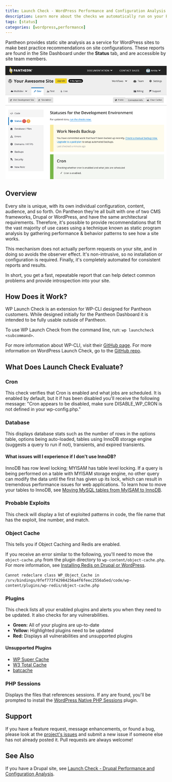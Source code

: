 ```yaml
---
title: Launch Check - WordPress Performance and Configuration Analysis
description: Learn more about the checks we automatically run on your Pantheon WordPress site.
tags: [status]
categories: [wordpress,performance]
---
```

Pantheon provides static site analysis as a service for WordPress sites to make best practice recommendations on site configurations. These reports are found in the Site Dashboard under the **Status** tab, and are accessible by site team members.

![status tab on live environment](../images/dashboard/status-tab.png)

## Overview

Every site is unique, with its own individual configuration, content, audience, and so forth. On Pantheon they're all built with one of two CMS frameworks, Drupal or WordPress, and have the same architectural requirements. Therefore, it's possible to provide recommendations that fit the vast majority of use cases using a technique known as static program analysis by gathering performance & behavior patterns to see how a site works.

This mechanism does not actually perform requests on your site, and in doing so avoids the observer effect. It's non-intrusive, so no installation or configuration is required. Finally, it's completely automated for consistent reports and results.

In short, you get a fast, repeatable report that can help detect common problems and provide introspection into your site.

## How Does it Work?
WP Launch Check is an extension for WP-CLI designed for Pantheon customers. While designed initially for the Pantheon Dashboard it is intended to be fully usable outside of Pantheon.

To use WP Launch Check from the command line, run: `wp launchcheck <subcommand>`.

For more information about WP-CLI, visit their [GitHub page](https://github.com/wp-cli/wp-cli). For more information on WordPress Launch Check, go to the [GitHub repo](https://github.com/pantheon-systems/wp_launch_check/).


## What Does Launch Check Evaluate?

### Cron

This check verifies that Cron is enabled and what jobs are scheduled. It is enabled by default, but it if has been disabled you'll receive the following message: "Cron appears to be disabled, make sure DISABLE_WP_CRON is not defined in your wp-config.php."

### Database

This displays database stats such as the number of rows in the options table, options being auto-loaded, tables using InnoDB storage engine (suggests a query to run if not), transients, and expired transients.

#### What issues will I experience if I don't use InnoDB?
InnoDB has row level locking; MYISAM has table level locking. If a query is being performed on a table with MYISAM storage engine, no other query can modify the data until the first has given up its lock, which can result in tremendous performance issues for web applications.
To learn how to move your tables to InnoDB, see  [Moving MySQL tables from MyISAM to InnoDB](/myisam-to-innodb).

### Probable Exploits
This check will display a list of exploited patterns in code, the file name that has the exploit, line number, and match.

### Object Cache
This tells you if Object Caching and Redis are enabled.

If you receive an error similar to the following, you'll need to move the `object-cache.php` from the plugin directory to `wp-content/object-cache.php`. For more information, see [Installing Redis on Drupal or WordPress](/redis/).

```
Cannot redeclare class WP_Object_Cache in
/srv/bindings/0fef773f42984256a4f6feec2556a5ed/code/wp-content/plugins/wp-redis/object-cache.php
```
### Plugins
This check lists all your enabled plugins and alerts you when they need to be updated. It also checks for any vulnerabilities.

- **Green:** All of your plugins are up-to-date
- **Yellow:** Highlighted plugins need to be updated
- **Red:** Displays all vulnerabilities and unsupported plugins

#### Unsupported Plugins
- [WP Super Cache](https://wordpress.org/plugins/wp-super-cache/)
- [W3 Total Cache](https://wordpress.org/plugins/w3-total-cache/)
- [batcache](https://wordpress.org/plugins/batcache/)

### PHP Sessions
Displays the files that references sessions. If any are found, you'll be prompted to install the [WordPress Native PHP Sessions](https://wordpress.org/plugins/wp-native-php-sessions) plugin.

## Support
If you have a feature request, message enhancements, or found a bug, please look at the [project's issues](https://github.com/pantheon-systems/wp_launch_check/issues) and submit a new issue if someone else has not already posted it. Pull requests are always welcome!

## See Also
If you have a Drupal site, see [Launch Check - Drupal Performance and Configuration Analysis](/drupal-launch-check/).
